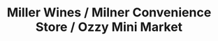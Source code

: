 ---
title: "Miller Wines / Milner Convenience Store / Ozzy Mini Market"
url: /brighton-and-hove/miller-wines-milner-convenience-store-ozzy-mini-market/
shop: alcohol
---